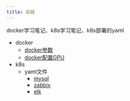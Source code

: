```yaml
---
title: 容器
---
```

docker学习笔记、k8s学习笔记、k8s部署的yaml
- docker
  - [docker参数](./docker/1.docker参数.md)
  - [docker配置GPU](./docker/2.docker配置GPU.md)
- k8s
  - yaml文件
    - [mysql](./k8s/yaml/1.mysql.md)
    - [zabbix](./k8s/yaml/2.zabbix.md)
    - [elk](./k8s/yaml/3.elk.md)